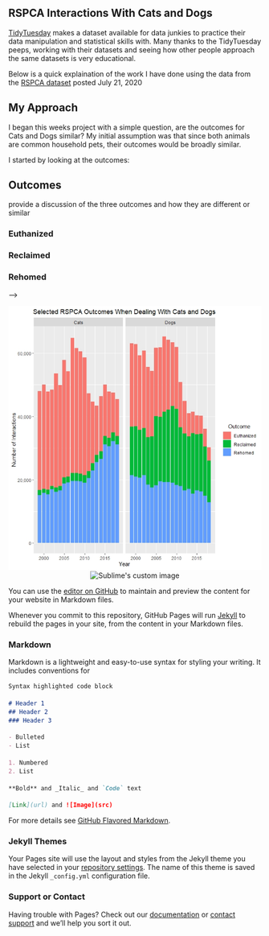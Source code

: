 ## RSPCA Interactions With Cats and Dogs

[TidyTuesday](https://github.com/rfordatascience/tidytuesday) makes a dataset available for data junkies to practice their data manipulation and statistical skills with.  Many thanks to the TidyTuesday peeps, working with their datasets and seeing how other people approach the same datasets is very educational.

Below is a quick explaination of the work I have done using the data from the [RSPCA dataset](https://github.com/rfordatascience/tidytuesday/blob/master/data/2020/2020-07-21/readme.md) posted July 21, 2020

## My Approach
I began this weeks project with a simple question, are the outcomes for Cats and Dogs similar?  My initial assumption was that since both animals are common household pets, their outcomes would be broadly similar.  

I started by looking at the outcomes:
<!--
<p align="center">
  <img src="https://github.com/acarmichael20/TidyTuesdayJuly21_2020/blob/master/Table.PNG">
</p>
-->

<!--
|Outcome          |   Instances    |
|:-----------------:|----------------:|
|Euthanized       |886,503          | 
|Rehomed          |794,541          |
|Reclaimed        |406,006          |
|Currently In Care| 61,299          |
|Transferred      | 48,694          |
|Other            | 36,526          |
|In Stock         | 32,271          | 
-->
<!--
I filtered the dataset to keep the top three outcomes.  I then plotted the dataset, which is shown below. 
-->


## Outcomes

provide a discussion of the three outcomes and how they are different or similar
### Euthanized

### Reclaimed

### Rehomed
-->

<p align="center">
  <img src="https://github.com/acarmichael20/TidyTuesdayJuly21_2020/blob/master/TidyTuesdayJuly21_2020.jpeg?raw=true"/>
  
  <img src="https://github.com/waldyr/Sublime-Installer/blob/master/sublime_text.png?raw=true" alt="Sublime's custom image"/>
</p>





You can use the [editor on GitHub](https://github.com/acarmichael20/TidyTuesdayJuly21_2020/edit/master/README.md) to maintain and preview the content for your website in Markdown files.

Whenever you commit to this repository, GitHub Pages will run [Jekyll](https://jekyllrb.com/) to rebuild the pages in your site, from the content in your Markdown files.

### Markdown

Markdown is a lightweight and easy-to-use syntax for styling your writing. It includes conventions for

```markdown
Syntax highlighted code block

# Header 1
## Header 2
### Header 3

- Bulleted
- List

1. Numbered
2. List

**Bold** and _Italic_ and `Code` text

[Link](url) and ![Image](src)
```

For more details see [GitHub Flavored Markdown](https://guides.github.com/features/mastering-markdown/).

### Jekyll Themes

Your Pages site will use the layout and styles from the Jekyll theme you have selected in your [repository settings](https://github.com/acarmichael20/TidyTuesdayJuly21_2020/settings). The name of this theme is saved in the Jekyll `_config.yml` configuration file.

### Support or Contact

Having trouble with Pages? Check out our [documentation](https://help.github.com/categories/github-pages-basics/) or [contact support](https://github.com/contact) and we’ll help you sort it out.
